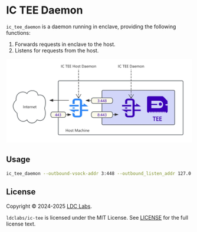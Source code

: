 # IC TEE Daemon

`ic_tee_daemon` is a daemon running in enclave, providing the following functions:

1. Forwards requests in enclave to the host.
2. Listens for requests from the host.

![IC TEE Daemon](./ic_tee_daemon.webp)

## Usage

```bash
ic_tee_daemon --outbound-vsock-addr 3:448 --outbound_listen_addr 127.0.0.1:448 --inbound-vsock-addr 8:443 --inbound-listen-addr 127.0.0.1:8443 --logtail-addr 127.0.0.1:9999
```

## License
Copyright © 2024-2025 [LDC Labs](https://github.com/ldclabs).

`ldclabs/ic-tee` is licensed under the MIT License. See [LICENSE](../../LICENSE-MIT) for the full license text.